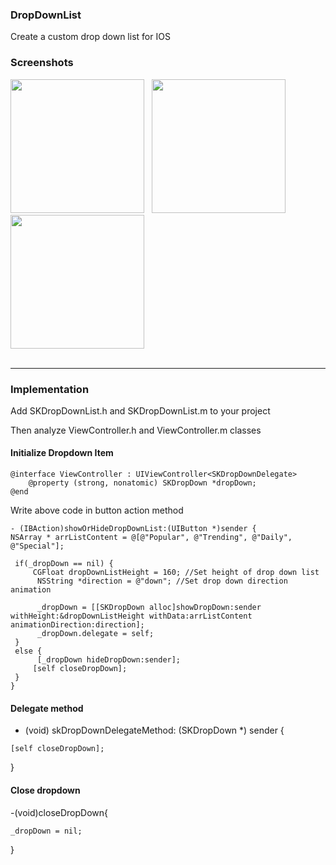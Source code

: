 ### DropDownList

Create a custom drop down list for IOS

### Screenshots

<img src="https://raw.githubusercontent.com/sukruk/DropDownList/master/ScreenShots/Image_1.png"  width="214">&nbsp;&nbsp;
<img src="https://raw.githubusercontent.com/sukruk/DropDownList/master/ScreenShots/Image_2.png"  width="214">&nbsp;&nbsp;
<img src="https://raw.githubusercontent.com/sukruk/DropDownList/master/ScreenShots/Image_3.png" width="214"><br><br><hr>

### Implementation


Add SKDropDownList.h and SKDropDownList.m to your project 

Then analyze ViewController.h and ViewController.m classes

#### Initialize Dropdown Item


    @interface ViewController : UIViewController<SKDropDownDelegate>
        @property (strong, nonatomic) SKDropDown *dropDown;
    @end


Write above code in button action method

    - (IBAction)showOrHideDropDownList:(UIButton *)sender {
    NSArray * arrListContent = @[@"Popular", @"Trending", @"Daily", @"Special"];
    
     if(_dropDown == nil) {
         CGFloat dropDownListHeight = 160; //Set height of drop down list
          NSString *direction = @"down"; //Set drop down direction animation
        
          _dropDown = [[SKDropDown alloc]showDropDown:sender withHeight:&dropDownListHeight withData:arrListContent animationDirection:direction];
          _dropDown.delegate = self;
     }
     else {
          [_dropDown hideDropDown:sender];
         [self closeDropDown];
     }
    }

#### Delegate method
   - (void) skDropDownDelegateMethod: (SKDropDown *) sender {
   
    [self closeDropDown];

   }

#### Close dropdown 
-(void)closeDropDown{

    _dropDown = nil;
    
}


